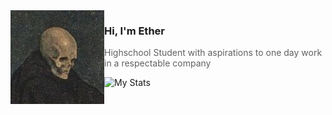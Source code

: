 <img align="left" src="https://raw.githubusercontent.com/Diethyllether/Diethyllether/master/skeleton.jpg">

### Hi, I'm Ether

> Highschool Student with aspirations to one day work in a respectable company

![My Stats](https://github-readme-stats.vercel.app/api?username=Diethyllether&theme=gruvbox&show_icons=true)
